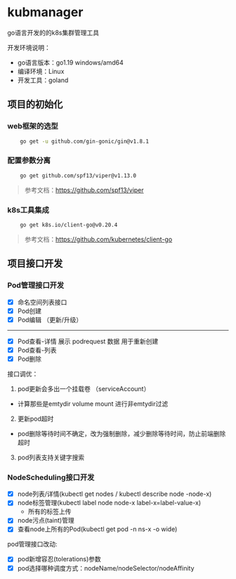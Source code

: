 # kubmanager

go语言开发的的k8s集群管理工具

开发环境说明： 
- go语言版本：go1.19 windows/amd64
- 编译环境：Linux
- 开发工具：goland

## 项目的初始化

### web框架的选型
```bash
    go get -u github.com/gin-gonic/gin@v1.8.1
```

### 配置参数分离
```bash
    go get github.com/spf13/viper@v1.13.0
```

> 参考文档：https://github.com/spf13/viper

### k8s工具集成
```bash
    go get k8s.io/client-go@v0.20.4
```

> 参考文档：https://github.com/kubernetes/client-go

## 项目接口开发

### Pod管理接口开发

- [x] 命名空间列表接口
- [x] Pod创建
- [x] Pod编辑 （更新/升级）
---
- [x] Pod查看-详情
    展示 podrequest 数据 用于重新创建
- [x] Pod查看-列表
- [x] Pod删除

接口调优：
1. pod更新会多出一个挂载卷 （serviceAccount） 
- 计算那些是emtydir volume mount 进行非emtydir过滤
2. 更新pod超时
-  pod删除等待时间不确定，改为强制删除，减少删除等待时间，防止前端删除超时
3. pod列表支持关键字搜索

### NodeScheduling接口开发
- [x] node列表/详情(kubectl get nodes / kubectl describe node -node-x)
- [x] node标签管理(kubectl label node node-x label-x=label-value-x)
    - 所有的标签上传
- [x] node污点(taint)管理
- [x] 查看node上所有的Pod(kubectl get pod -n  ns-x -o wide)

pod管理接口改动:
- [x] pod新增容忍(tolerations)参数
- [x] pod选择哪种调度方式：nodeName/nodeSelector/nodeAffinity